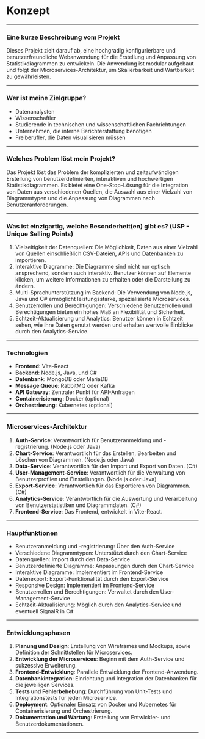 # Konzept

---

### Eine kurze Beschreibung vom Projekt

Dieses Projekt zielt darauf ab, eine hochgradig konfigurierbare und benutzerfreundliche Webanwendung für die Erstellung und Anpassung von Statistikdiagrammen zu entwickeln. Die Anwendung ist modular aufgebaut und folgt der Microservices-Architektur, um Skalierbarkeit und Wartbarkeit zu gewährleisten.

---

### Wer ist meine Zielgruppe?

- Datenanalysten
- Wissenschaftler
- Studierende in technischen und wissenschaftlichen Fachrichtungen
- Unternehmen, die interne Berichterstattung benötigen
- Freiberufler, die Daten visualisieren müssen

---

### Welches Problem löst mein Projekt?

Das Projekt löst das Problem der komplizierten und zeitaufwändigen Erstellung von benutzerdefinierten, interaktiven und hochwertigen Statistikdiagrammen. Es bietet eine One-Stop-Lösung für die Integration von Daten aus verschiedenen Quellen, die Auswahl aus einer Vielzahl von Diagrammtypen und die Anpassung von Diagrammen nach Benutzeranforderungen.

---

### Was ist einzigartig, welche Besonderheit(en) gibt es? (USP - Unique Selling Points)

1. Vielseitigkeit der Datenquellen: Die Möglichkeit, Daten aus einer Vielzahl von Quellen einschließlich CSV-Dateien, APIs und Datenbanken zu importieren.
2. Interaktive Diagramme: Die Diagramme sind nicht nur optisch ansprechend, sondern auch interaktiv. Benutzer können auf Elemente klicken, um weitere Informationen zu erhalten oder die Darstellung zu ändern.
3. Multi-Sprachunterstützung im Backend: Die Verwendung von Node.js, Java und C# ermöglicht leistungsstarke, spezialisierte Microservices.
4. Benutzerrollen und Berechtigungen: Verschiedene Benutzerrollen und Berechtigungen bieten ein hohes Maß an Flexibilität und Sicherheit.
5. Echtzeit-Aktualisierung und Analytics: Benutzer können in Echtzeit sehen, wie ihre Daten genutzt werden und erhalten wertvolle Einblicke durch den Analytics-Service.

---

### Technologien

- **Frontend**: Vite-React
- **Backend**: Node.js, Java, und C#
- **Datenbank**: MongoDB oder MariaDB
- **Message Queue**: RabbitMQ oder Kafka
- **API Gateway**: Zentraler Punkt für API-Anfragen
- **Containerisierung**: Docker (optional)
- **Orchestrierung**: Kubernetes (optional)

---

### Microservices-Architektur

1. **Auth-Service**: Verantwortlich für Benutzeranmeldung und -registrierung. (Node.js oder Java)
2. **Chart-Service**: Verantwortlich für das Erstellen, Bearbeiten und Löschen von Diagrammen. (Node.js oder Java)
3. **Data-Service**: Verantwortlich für den Import und Export von Daten. (C#)
4. **User-Management-Service**: Verantwortlich für die Verwaltung von Benutzerprofilen und Einstellungen. (Node.js oder Java)
5. **Export-Service**: Verantwortlich für das Exportieren von Diagrammen. (C#)
6. **Analytics-Service**: Verantwortlich für die Auswertung und Verarbeitung von Benutzerstatistiken und Diagrammdaten. (C#)
7. **Frontend-Service**: Das Frontend, entwickelt in Vite-React.

---

### Hauptfunktionen

- Benutzeranmeldung und -registrierung: Über den Auth-Service
- Verschiedene Diagrammtypen: Unterstützt durch den Chart-Service
- Datenquellen: Import durch den Data-Service
- Benutzerdefinierte Diagramme: Anpassungen durch den Chart-Service
- Interaktive Diagramme: Implementiert im Frontend-Service
- Datenexport: Export-Funktionalität durch den Export-Service
- Responsive Design: Implementiert im Frontend-Service
- Benutzerrollen und Berechtigungen: Verwaltet durch den User-Management-Service
- Echtzeit-Aktualisierung: Möglich durch den Analytics-Service und eventuell SignalR in C#

---

### Entwicklungsphasen

1. **Planung und Design**: Erstellung von Wireframes und Mockups, sowie Definition der Schnittstellen für Microservices.
2. **Entwicklung der Microservices**: Beginn mit dem Auth-Service und sukzessive Erweiterung.
3. **Frontend-Entwicklung**: Parallele Entwicklung der Frontend-Anwendung.
4. **Datenbankintegration**: Einrichtung und Integration der Datenbanken für die jeweiligen Services.
5. **Tests und Fehlerbehebung**: Durchführung von Unit-Tests und Integrationstests für jeden Microservice.
6. **Deployment**: Optionaler Einsatz von Docker und Kubernetes für Containerisierung und Orchestrierung.
7. **Dokumentation und Wartung**: Erstellung von Entwickler- und Benutzerdokumentationen.

---
